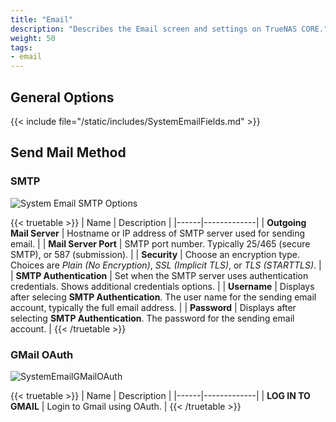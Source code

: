 ```yaml
---
title: "Email"
description: "Describes the Email screen and settings on TrueNAS CORE."
weight: 50
tags:
- email
---
```


## General Options

{{< include file="/static/includes/SystemEmailFields.md" >}}

## Send Mail Method

### SMTP

![System Email SMTP Options](/images/CORE/System/SystemEmailSMTPOptions.png "System Email SMTP Options")

{{< truetable >}}
| Name | Description |
|------|-------------|
| **Outgoing Mail Server** | Hostname or IP address of SMTP server used for sending email. |
| **Mail Server Port** | SMTP port number. Typically 25/465 (secure SMTP), or 587 (submission). |
| **Security** | Choose an encryption type. Choices are *Plain (No Encryption)*, *SSL (Implicit TLS)*, or *TLS (STARTTLS)*. |
| **SMTP Authentication** | Set when the SMTP server uses authentication credentials. Shows additional credentials options. |
| **Username** | Displays after selecing **SMTP Authentication**. The user name for the sending email account, typically the full email address. |
| **Password** | Displays after selecting **SMTP Authentication**. The password for the sending email account. |
{{< /truetable >}}

### GMail OAuth

![SystemEmailGMailOAuth](/images/CORE/System/SystemEmailGMailOAuth.png "GMail OAuth Options")

{{< truetable >}}
| Name | Description |
|------|-------------|
| **LOG IN TO GMAIL** | Login to Gmail using OAuth. |
{{< /truetable >}}

